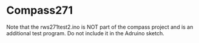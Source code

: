 # Compass271

Note that the rws271test2.ino is NOT part of the compass project and is an additional test program.  Do not include it in the Adruino sketch.
